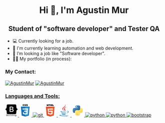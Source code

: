 <h1 align="center">Hi 👋, I'm Agustin Mur</h1>
<h2 align="center">Student of "software developer" and Tester QA</h2>

* 💻 Currently looking for a job.
* 📖 I'm currently learning automation and web development.
* 🔎 I’m looking a job like "Software developer".
* 👨‍💻 My portfolio (in process):

<h3>My Contact:</h3>
<a href="https://www.linkedin.com/in/agustinmur21/"><img align="center" src="https://github.com/AgustinMur/AgustinMur/assets/157962555/84660aba-919c-40f9-9714-6add71735f93" alt="AgustinMur" height="30" width="40" /></a>
<a href="https://www.instagram.com/agusmur_/"><img align="center" src="https://github.com/AgustinMur/AgustinMur/assets/157962555/63d79002-e2f4-438a-a231-9c0738f283ac" alt="AgustinMur" height="30" width="40" /</a>

<h3 align="left">Languages and Tools:</h3>
<a href="https://getbootstrap.com" target="_blank" rel="noreferrer"> <img src="https://raw.githubusercontent.com/devicons/devicon/master/icons/bootstrap/bootstrap-plain-wordmark.svg" alt="bootstrap" width="40" height="40"/> </a> <a href="https://www.w3schools.com/css/" target="_blank" rel="noreferrer"> <img src="https://raw.githubusercontent.com/devicons/devicon/master/icons/css3/css3-original-wordmark.svg" alt="css3" width="40" height="40"/> </a><a href="https://git-scm.com/" target="_blank" rel="noreferrer"> <img src="https://www.vectorlogo.zone/logos/git-scm/git-scm-icon.svg" alt="git" width="40" height="40"/> </a> <a href="https://www.w3.org/html/" target="_blank" rel="noreferrer"> <img src="https://raw.githubusercontent.com/devicons/devicon/master/icons/html5/html5-original-wordmark.svg" alt="html5" width="40" height="40"/> </a> <a href="https://www.java.com" target="_blank" rel="noreferrer"> <img src="https://raw.githubusercontent.com/devicons/devicon/master/icons/java/java-original.svg" alt="java" width="40" height="40"/><a href="https://www.python.org" target="_blank" rel="noreferrer"> <img src="https://raw.githubusercontent.com/devicons/devicon/master/icons/python/python-original.svg" alt="python" width="40" height="40"/> </a><a href="https://www.selenium.dev/selenium-ide/" target="_blank" rel="noreferrer"> <img src="https://github.com/AgustinMur/AgustinMur/assets/157962555/79684365-0921-472a-8e25-6d41571b1669" alt="python" width="40" height="40"/> </a><a href="https://www.microsoft.com/es-ar/microsoft-365/excel?ef_id=_k_09d94f624da21fdcbe2a2a81db41b952_k_&OCID=AIDcmmvw9nbcb3_SEM__k_09d94f624da21fdcbe2a2a81db41b952_k_&msclkid=09d94f624da21fdcbe2a2a81db41b952" target="_blank" rel="noreferrer"> <img src="https://github.com/AgustinMur/AgustinMur/assets/157962555/cb96ffa4-ca7c-465a-b7fd-140bb2bd6a51" alt="python" width="40" height="40"/> </a><a href="https://www.atlassian.com/es/software/jira" target="_blank" rel="noreferrer"> <img src="https://github.com/AgustinMur/AgustinMur/assets/157962555/7a368e4c-511b-45c9-be79-2b05b9f0ebe1" alt="bootstrap" width="40" height="40"/>




